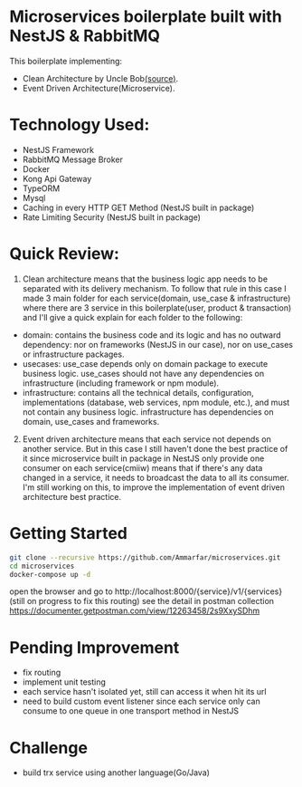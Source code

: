 # Microservices boilerplate built with NestJS & RabbitMQ

This boilerplate implementing:

- Clean Architecture by Uncle Bob[(source)](https://blog.cleancoder.com/uncle-bob/2012/08/13/the-clean-architecture.html).
- Event Driven Architecture(Microservice).

# Technology Used:

- NestJS Framework
- RabbitMQ Message Broker
- Docker
- Kong Api Gateway
- TypeORM
- Mysql
- Caching in every HTTP GET Method (NestJS built in package)
- Rate Limiting Security (NestJS built in package)

# Quick Review:

1. Clean architecture means that the business logic app needs to be separated with its delivery mechanism. To follow that rule in this case I made 3 main folder for each service(domain, use_case & infrastructure) where there are 3 service in this boilerplate(user, product & transaction) and I'll give a quick explain for each folder to the following:

- domain: contains the business code and its logic and has no outward dependency: nor on frameworks (NestJS in our case), nor on use_cases or infrastructure packages.
- usecases: use_case depends only on domain package to execute business logic. use_cases should not have any dependencies on infrastructure (including framework or npm module).
- infrastructure: contains all the technical details, configuration, implementations (database, web services, npm module, etc.), and must not contain any business logic. infrastructure has dependencies on domain, use_cases and frameworks.

2. Event driven architecture means that each service not depends on another service. But in this case I still haven't done the best practice of it since microservice built in package in NestJS only provide one consumer on each service(cmiiw) means that if there's any data changed in a service, it needs to broadcast the data to all its consumer. I'm still working on this, to improve the implementation of event driven architecture best practice.

# Getting Started

```bash
git clone --recursive https://github.com/Ammarfar/microservices.git
cd microservices
docker-compose up -d
```

open the browser and go to http://localhost:8000/{service}/v1/{services} (still on progress to fix this routing)
see the detail in postman collection https://documenter.getpostman.com/view/12263458/2s9XxySDhm

# Pending Improvement

- fix routing
- implement unit testing
- each service hasn't isolated yet, still can access it when hit its url
- need to build custom event listener since each service only can consume to one queue in one transport method in NestJS

# Challenge

- build trx service using another language(Go/Java)
